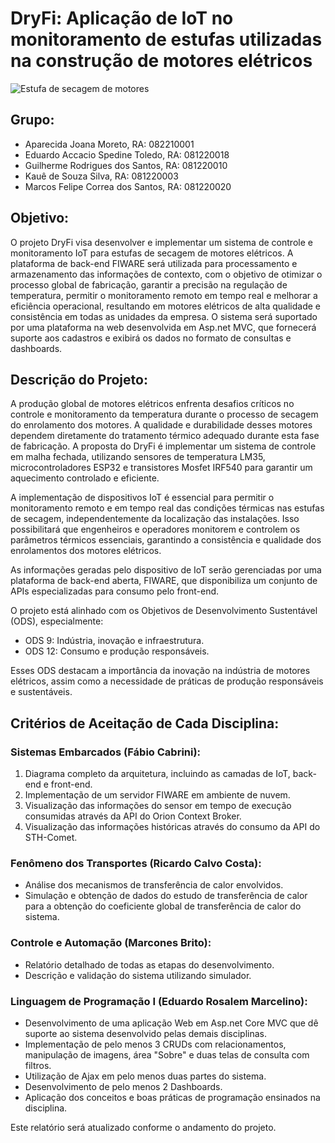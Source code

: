 # DryFi: Aplicação de IoT no monitoramento de estufas utilizadas na construção de motores elétricos

![Estufa de secagem de motores](https://github.com/ConfuseKarma/DryFi-ProjectBasedLearning/assets/145780136/c67884b3-7a04-48d6-a9e5-190e555915e9)

## Grupo:
- Aparecida Joana Moreto, RA: 082210001
- Eduardo Accacio Spedine Toledo, RA: 081220018
- Guilherme Rodrigues dos Santos, RA: 081220010
- Kauê de Souza Silva, RA: 081220003
- Marcos Felipe Correa dos Santos, RA: 081220020

## Objetivo:
O projeto DryFi visa desenvolver e implementar um sistema de controle e monitoramento IoT para estufas de secagem de motores elétricos. A plataforma de back-end FIWARE será utilizada para processamento e armazenamento das informações de contexto, com o objetivo de otimizar o processo global de fabricação, garantir a precisão na regulação de temperatura, permitir o monitoramento remoto em tempo real e melhorar a eficiência operacional, resultando em motores elétricos de alta qualidade e consistência em todas as unidades da empresa. O sistema será suportado por uma plataforma na web desenvolvida em Asp.net MVC, que fornecerá suporte aos cadastros e exibirá os dados no formato de consultas e dashboards.

## Descrição do Projeto:
A produção global de motores elétricos enfrenta desafios críticos no controle e monitoramento da temperatura durante o processo de secagem do enrolamento dos motores. A qualidade e durabilidade desses motores dependem diretamente do tratamento térmico adequado durante esta fase de fabricação. A proposta do DryFi é implementar um sistema de controle em malha fechada, utilizando sensores de temperatura LM35, microcontroladores ESP32 e transistores Mosfet IRF540 para garantir um aquecimento controlado e eficiente.

A implementação de dispositivos IoT é essencial para permitir o monitoramento remoto e em tempo real das condições térmicas nas estufas de secagem, independentemente da localização das instalações. Isso possibilitará que engenheiros e operadores monitorem e controlem os parâmetros térmicos essenciais, garantindo a consistência e qualidade dos enrolamentos dos motores elétricos.

As informações geradas pelo dispositivo de IoT serão gerenciadas por uma plataforma de back-end aberta, FIWARE, que disponibiliza um conjunto de APIs especializadas para consumo pelo front-end.

O projeto está alinhado com os Objetivos de Desenvolvimento Sustentável (ODS), especialmente:

- ODS 9: Indústria, inovação e infraestrutura.
- ODS 12: Consumo e produção responsáveis.

Esses ODS destacam a importância da inovação na indústria de motores elétricos, assim como a necessidade de práticas de produção responsáveis e sustentáveis.

## Critérios de Aceitação de Cada Disciplina:

### Sistemas Embarcados (Fábio Cabrini):
1. Diagrama completo da arquitetura, incluindo as camadas de IoT, back-end e front-end.
2. Implementação de um servidor FIWARE em ambiente de nuvem.
3. Visualização das informações do sensor em tempo de execução consumidas através da API do Orion Context Broker.
4. Visualização das informações históricas através do consumo da API do STH-Comet.

### Fenômeno dos Transportes (Ricardo Calvo Costa):
- Análise dos mecanismos de transferência de calor envolvidos.
- Simulação e obtenção de dados do estudo de transferência de calor para a obtenção do coeficiente global de transferência de calor do sistema.

### Controle e Automação (Marcones Brito):
- Relatório detalhado de todas as etapas do desenvolvimento.
- Descrição e validação do sistema utilizando simulador.

### Linguagem de Programação I (Eduardo Rosalem Marcelino):
- Desenvolvimento de uma aplicação Web em Asp.net Core MVC que dê suporte ao sistema desenvolvido pelas demais disciplinas.
- Implementação de pelo menos 3 CRUDs com relacionamentos, manipulação de imagens, área "Sobre" e duas telas de consulta com filtros.
- Utilização de Ajax em pelo menos duas partes do sistema.
- Desenvolvimento de pelo menos 2 Dashboards.
- Aplicação dos conceitos e boas práticas de programação ensinados na disciplina.

Este relatório será atualizado conforme o andamento do projeto.
